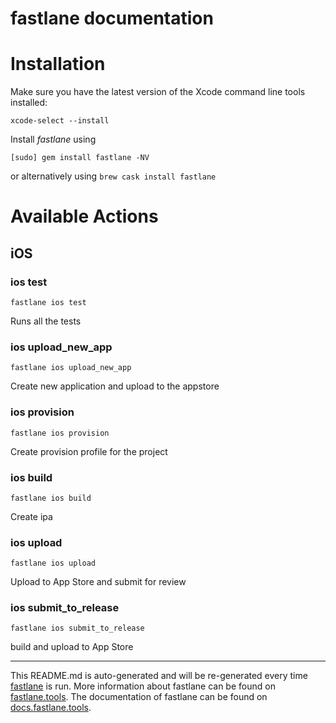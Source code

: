 fastlane documentation
================
# Installation

Make sure you have the latest version of the Xcode command line tools installed:

```
xcode-select --install
```

Install _fastlane_ using
```
[sudo] gem install fastlane -NV
```
or alternatively using `brew cask install fastlane`

# Available Actions
## iOS
### ios test
```
fastlane ios test
```
Runs all the tests
### ios upload_new_app
```
fastlane ios upload_new_app
```
Create new application and upload to the appstore
### ios provision
```
fastlane ios provision
```
Create provision profile for the project
### ios build
```
fastlane ios build
```
Create ipa
### ios upload
```
fastlane ios upload
```
Upload to App Store and submit for review
### ios submit_to_release
```
fastlane ios submit_to_release
```
build and upload to App Store

----

This README.md is auto-generated and will be re-generated every time [fastlane](https://fastlane.tools) is run.
More information about fastlane can be found on [fastlane.tools](https://fastlane.tools).
The documentation of fastlane can be found on [docs.fastlane.tools](https://docs.fastlane.tools).
